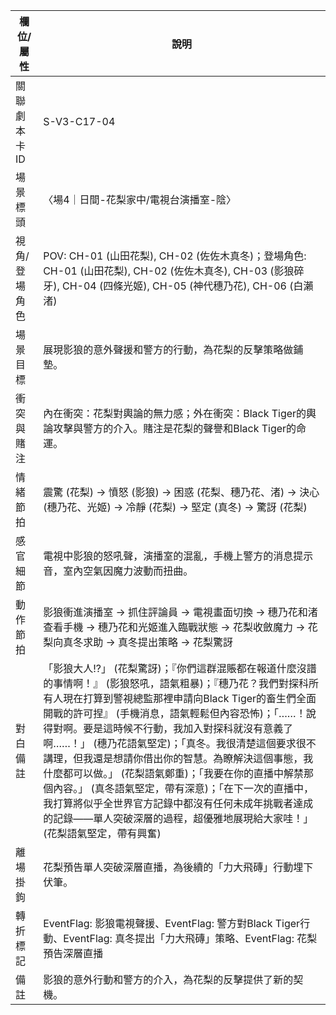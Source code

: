| 欄位/屬性 | 說明 |
|---|---|
| 關聯劇本卡ID | S-V3-C17-04 |
| 場景標頭 | 〈場4｜日間-花梨家中/電視台演播室-陰〉 |
| 視角/登場角色 | POV: CH-01 (山田花梨), CH-02 (佐佐木真冬)；登場角色: CH-01 (山田花梨), CH-02 (佐佐木真冬), CH-03 (影狼碎牙), CH-04 (四條光姬), CH-05 (神代穗乃花), CH-06 (白瀨渚) |
| 場景目標 | 展現影狼的意外聲援和警方的行動，為花梨的反擊策略做鋪墊。 |
| 衝突與賭注 | 內在衝突：花梨對輿論的無力感；外在衝突：Black Tiger的輿論攻擊與警方的介入。賭注是花梨的聲譽和Black Tiger的命運。 |
| 情緒節拍 | 震驚 (花梨) -> 憤怒 (影狼) -> 困惑 (花梨、穗乃花、渚) -> 決心 (穗乃花、光姬) -> 冷靜 (花梨) -> 堅定 (真冬) -> 驚訝 (花梨) |
| 感官細節 | 電視中影狼的怒吼聲，演播室的混亂，手機上警方的消息提示音，室內空氣因魔力波動而扭曲。 |
| 動作節拍 | 影狼衝進演播室 -> 抓住評論員 -> 電視畫面切換 -> 穗乃花和渚查看手機 -> 穗乃花和光姬進入臨戰狀態 -> 花梨收斂魔力 -> 花梨向真冬求助 -> 真冬提出策略 -> 花梨驚訝 |
| 對白備註 | 「影狼大人!?」 (花梨驚訝)；『你們這群混賬都在報道什麼沒譜的事情啊！』 (影狼怒吼，語氣粗暴)；『穗乃花？我們對探科所有人現在打算到警視總監那裡申請向Black Tiger的畜生們全面開戰的許可捏』 (手機消息，語氣輕鬆但內容恐怖)；「……！說得對啊。要是這時候不行動，我加入對探科就沒有意義了啊……！」 (穗乃花語氣堅定)；「真冬。我很清楚這個要求很不講理，但我還是想請你借出你的智慧。為瞭解決這個事態，我什麼都可以做。」 (花梨語氣鄭重)；「我要在你的直播中解禁那個內容。」 (真冬語氣堅定，帶有深意)；「在下一次的直播中，我打算將似乎全世界官方記錄中都沒有任何未成年挑戰者達成的記錄——單人突破深層的過程，超優雅地展現給大家哇！」 (花梨語氣堅定，帶有興奮) |
| 離場掛鉤 | 花梨預告單人突破深層直播，為後續的「力大飛磚」行動埋下伏筆。 |
| 轉折標記 | EventFlag: 影狼電視聲援、EventFlag: 警方對Black Tiger行動、EventFlag: 真冬提出「力大飛磚」策略、EventFlag: 花梨預告深層直播 |
| 備註 | 影狼的意外行動和警方的介入，為花梨的反擊提供了新的契機。
